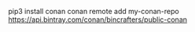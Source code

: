 pip3 install conan
conan remote add my-conan-repo https://api.bintray.com/conan/bincrafters/public-conan 
